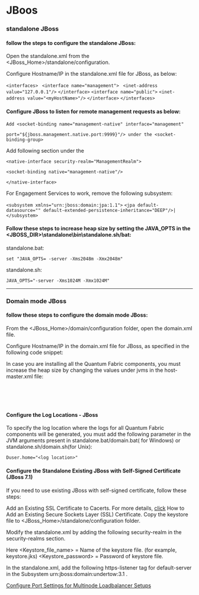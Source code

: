 # JBoos

### standalone JBoss


#### follow the steps to configure the standalone JBoss:


Open the standalone.xml from the <JBoss_Home>/standalone/configuration.

Configure Hostname/IP in the standalone.xml file for JBoss, as below:

```<interfaces>```
	```	<interface name="management">```
		```	<inet-address value="127.0.0.1"/>```
		```</interface>```
		```<interface name="public">```
			```<inet-address value="<myHostName>"/>```
		```</interface>```
	```</interfaces>```


#### Configure JBoss to listen for remote management requests as below:

```Add <socket-binding name="management-native" interface="management"```

```port="${jboss.management.native.port:9999}"/> under the <socket-binding-group>```

Add following section under the <management-interfaces>

```<native-interface security-realm="ManagementRealm">```

```<socket-binding native="management-native"/>```

```</native-interface>```

For Engagement Services to work, remove the following subsystem:

```<subsystem xmlns="urn:jboss:domain:jpa:1.1">```
```<jpa default-datasource="" default-extended-persistence-inheritance="DEEP"/>|```
```</subsystem>```



#### Follow these steps to increase heap size by setting the JAVA_OPTS in the <JBOSS_DIR>\standalone\bin\standalone.sh/bat:

standalone.bat:

```set "JAVA_OPTS= -server -Xms2048m -Xmx2048m"```

standalone.sh:

```JAVA_OPTS="-server -Xms1024M -Xmx1024M"```






--------------------------------


### Domain mode JBoss



#### follow these steps to configure the domain mode JBoss:

From the <JBoss_Home>/domain/configuration folder, open the domain.xml file.

Configure Hostname/IP in the domain.xml file for JBoss, as specified in the following code snippet:


<interfaces>
	<interface name="management"/>
	<interface name="private">
		<inet-address value="${jboss.bind.address.private:127.0.0.1}"/>
	</interface>
	<interface name="public"/>
	<interface name="unsecure">
		<inet-address value="${jboss.bind.address.unsecure:127.0.0.1}"/>
	</interface>
</interfaces>


In case you are installing all the Quantum Fabric components, you must increase the heap size by changing the values under jvms in the host-master.xml file:

<jvms>
<jvm name="default">
	<heap size="2048m" max-size="2048m"/>
	<jvm-options>
		<option value="-server"/>
		<option value="-XX:MetaspaceSize=2048m"/>
		<option value="-XX:MaxMetaspaceSize=2048m"/>
	</jvm-options>
</jvm>
</jvms>


#### Configure the Log Locations - JBoss

To specify the log location where the logs for all Quantum Fabric components will be generated, you must add the following parameter in the JVM arguments present in standalone.bat/domain.bat( for Windows) or standalone.sh/domain.sh(for Unix):

```Duser.home="<log location>"```


#### Configure the Standalone Existing JBoss with Self-Signed Certificate (JBoss 7.1)

If you need to use existing JBoss with self-signed certificate, follow these steps:

Add an Existing SSL Certificate to Cacerts. For more details, [click](https://docs.kony.com/konylibrary/konyfabric/kony_fabric_linux_install_guide/Content/Post-Installation_Tasks.htm#ExistingSelf-signedcertificate) How to Add an Existing Secure Sockets Layer (SSL) Certificate.
Copy the keystore file to <JBoss_Home>/standalone/configuration folder.

Modify the standalone.xml by adding the following security-realm in the security-realms section.

   <security-realm name="WebSocketRealm">
                 <server-identities>
                        <ssl>
                             <keystore path="<Keystore_file_name>" relative-to="jboss.server.config.dir" keystore password="<Keystore_password>"/>
                     </ssl>
                 </server-identities>
            </security-realm>                            


Here <Keystore_file_name> = Name of the keystore file. (for example, keystore.jks)
<Keystore_password> = Password of keystore file.

In the standalone.xml, add the following https-listener tag for default-server in the Subsystem urn:jboss:domain:undertow:3.1 .

<https-listener name="https" max-post-size="262144000" security-realm="WebSocketRealm" socket-binding="https"/>


[Configure Port Settings for Multinode Loadbalancer Setups](https://docs.kony.com/konylibrary/konyfabric/kony_fabric_linux_install_guide/Content/AppServ_Prerequisites.htm)










